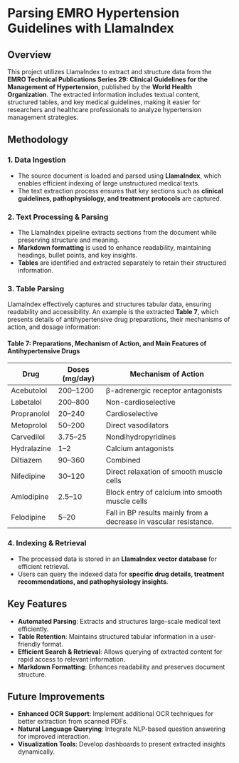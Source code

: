 # Parsing EMRO Hypertension Guidelines with LlamaIndex

## Overview
This project utilizes LlamaIndex to extract and structure data from the **EMRO Technical Publications Series 29: Clinical Guidelines for the Management of Hypertension**, published by the **World Health Organization**. The extracted information includes textual content, structured tables, and key medical guidelines, making it easier for researchers and healthcare professionals to analyze hypertension management strategies.

## Methodology
### 1. **Data Ingestion**
- The source document is loaded and parsed using **LlamaIndex**, which enables efficient indexing of large unstructured medical texts.
- The text extraction process ensures that key sections such as **clinical guidelines, pathophysiology, and treatment protocols** are captured.

### 2. **Text Processing & Parsing**
- The LlamaIndex pipeline extracts sections from the document while preserving structure and meaning.
- **Markdown formatting** is used to enhance readability, maintaining headings, bullet points, and key insights.
- **Tables** are identified and extracted separately to retain their structured information.

### 3. **Table Parsing**
LlamaIndex effectively captures and structures tabular data, ensuring readability and accessibility. An example is the extracted **Table 7**, which presents details of antihypertensive drug preparations, their mechanisms of action, and dosage information:

#### **Table 7: Preparations, Mechanism of Action, and Main Features of Antihypertensive Drugs**

| Drug         | Doses (mg/day) | Mechanism of Action                                      |
|-------------|--------------|------------------------------------------------------|
| Acebutolol  | 200–1200     | β-adrenergic receptor antagonists                    |
| Labetalol   | 200–800      | Non-cardioselective                                 |
| Propranolol | 20–240       | Cardioselective                                    |
| Metoprolol  | 50–200       | Direct vasodilators                                |
| Carvedilol  | 3.75–25      | Nondihydropyridines                               |
| Hydralazine | 1–2          | Calcium antagonists                               |
| Diltiazem   | 90–360       | Combined                                          |
| Nifedipine  | 30–120       | Direct relaxation of smooth muscle cells         |
| Amlodipine  | 2.5–10       | Block entry of calcium into smooth muscle cells  |
| Felodipine  | 5–20         | Fall in BP results mainly from a decrease in vascular resistance. |

### 4. **Indexing & Retrieval**
- The processed data is stored in an **LlamaIndex vector database** for efficient retrieval.
- Users can query the indexed data for **specific drug details, treatment recommendations, and pathophysiology insights**.

## Key Features
- **Automated Parsing**: Extracts and structures large-scale medical text efficiently.
- **Table Retention**: Maintains structured tabular information in a user-friendly format.
- **Efficient Search & Retrieval**: Allows querying of extracted content for rapid access to relevant information.
- **Markdown Formatting**: Enhances readability and preserves document structure.

## Future Improvements
- **Enhanced OCR Support**: Implement additional OCR techniques for better extraction from scanned PDFs.
- **Natural Language Querying**: Integrate NLP-based question answering for improved interaction.
- **Visualization Tools**: Develop dashboards to present extracted insights dynamically.


